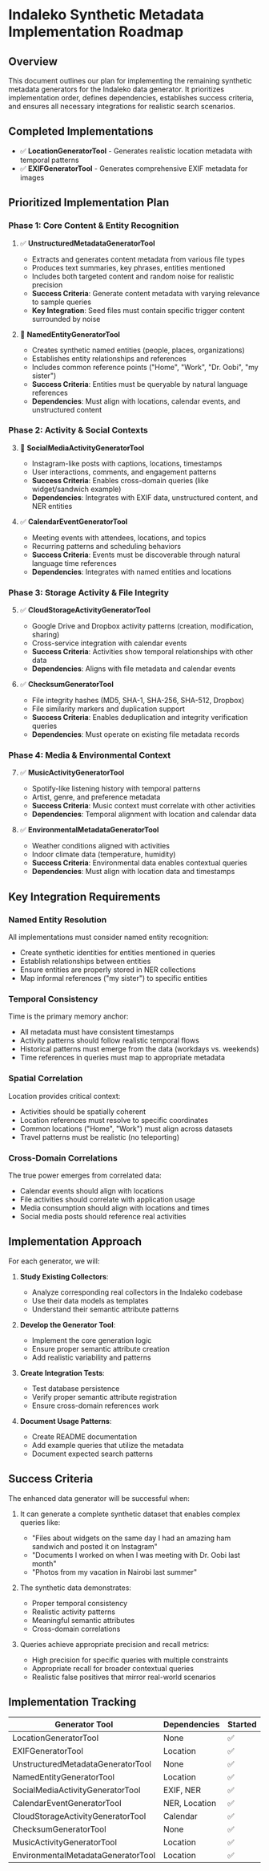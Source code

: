 # Indaleko Synthetic Metadata Implementation Roadmap

## Overview

This document outlines our plan for implementing the remaining synthetic metadata generators for the Indaleko data generator. It prioritizes implementation order, defines dependencies, establishes success criteria, and ensures all necessary integrations for realistic search scenarios.

## Completed Implementations

- ✅ **LocationGeneratorTool** - Generates realistic location metadata with temporal patterns
- ✅ **EXIFGeneratorTool** - Generates comprehensive EXIF metadata for images

## Prioritized Implementation Plan

### Phase 1: Core Content & Entity Recognition

1. ✅ **UnstructuredMetadataGeneratorTool**
   - Extracts and generates content metadata from various file types
   - Produces text summaries, key phrases, entities mentioned
   - Includes both targeted content and random noise for realistic precision
   - **Success Criteria**: Generate content metadata with varying relevance to sample queries
   - **Key Integration**: Seed files must contain specific trigger content surrounded by noise

2. 🔲 **NamedEntityGeneratorTool**
   - Creates synthetic named entities (people, places, organizations)
   - Establishes entity relationships and references
   - Includes common reference points ("Home", "Work", "Dr. Oobi", "my sister")
   - **Success Criteria**: Entities must be queryable by natural language references
   - **Dependencies**: Must align with locations, calendar events, and unstructured content

### Phase 2: Activity & Social Contexts

3. 🔲 **SocialMediaActivityGeneratorTool**
   - Instagram-like posts with captions, locations, timestamps
   - User interactions, comments, and engagement patterns
   - **Success Criteria**: Enables cross-domain queries (like widget/sandwich example)
   - **Dependencies**: Integrates with EXIF data, unstructured content, and NER entities

4. ✅ **CalendarEventGeneratorTool**
   - Meeting events with attendees, locations, and topics
   - Recurring patterns and scheduling behaviors
   - **Success Criteria**: Events must be discoverable through natural language time references
   - **Dependencies**: Integrates with named entities and locations

### Phase 3: Storage Activity & File Integrity

5. ✅ **CloudStorageActivityGeneratorTool**
   - Google Drive and Dropbox activity patterns (creation, modification, sharing)
   - Cross-service integration with calendar events
   - **Success Criteria**: Activities show temporal relationships with other data
   - **Dependencies**: Aligns with file metadata and calendar events

6. ✅ **ChecksumGeneratorTool**
   - File integrity hashes (MD5, SHA-1, SHA-256, SHA-512, Dropbox)
   - File similarity markers and duplication support
   - **Success Criteria**: Enables deduplication and integrity verification queries
   - **Dependencies**: Must operate on existing file metadata records

### Phase 4: Media & Environmental Context

7. ✅ **MusicActivityGeneratorTool**
   - Spotify-like listening history with temporal patterns
   - Artist, genre, and preference metadata
   - **Success Criteria**: Music context must correlate with other activities
   - **Dependencies**: Temporal alignment with location and calendar data

8. ✅ **EnvironmentalMetadataGeneratorTool**
   - Weather conditions aligned with activities
   - Indoor climate data (temperature, humidity)
   - **Success Criteria**: Environmental data enables contextual queries
   - **Dependencies**: Must align with location data and timestamps

## Key Integration Requirements

### Named Entity Resolution

All implementations must consider named entity recognition:
- Create synthetic identities for entities mentioned in queries
- Establish relationships between entities
- Ensure entities are properly stored in NER collections
- Map informal references ("my sister") to specific entities

### Temporal Consistency

Time is the primary memory anchor:
- All metadata must have consistent timestamps
- Activity patterns should follow realistic temporal flows
- Historical patterns must emerge from the data (workdays vs. weekends)
- Time references in queries must map to appropriate metadata

### Spatial Correlation

Location provides critical context:
- Activities should be spatially coherent
- Location references must resolve to specific coordinates
- Common locations ("Home", "Work") must align across datasets
- Travel patterns must be realistic (no teleporting)

### Cross-Domain Correlations

The true power emerges from correlated data:
- Calendar events should align with locations
- File activities should correlate with application usage
- Media consumption should align with locations and times
- Social media posts should reference real activities

## Implementation Approach

For each generator, we will:

1. **Study Existing Collectors**:
   - Analyze corresponding real collectors in the Indaleko codebase
   - Use their data models as templates
   - Understand their semantic attribute patterns

2. **Develop the Generator Tool**:
   - Implement the core generation logic
   - Ensure proper semantic attribute creation
   - Add realistic variability and patterns

3. **Create Integration Tests**:
   - Test database persistence
   - Verify proper semantic attribute registration
   - Ensure cross-domain references work

4. **Document Usage Patterns**:
   - Create README documentation
   - Add example queries that utilize the metadata
   - Document expected search patterns

## Success Criteria

The enhanced data generator will be successful when:

1. It can generate a complete synthetic dataset that enables complex queries like:
   - "Files about widgets on the same day I had an amazing ham sandwich and posted it on Instagram"
   - "Documents I worked on when I was meeting with Dr. Oobi last month"
   - "Photos from my vacation in Nairobi last summer"

2. The synthetic data demonstrates:
   - Proper temporal consistency
   - Realistic activity patterns
   - Meaningful semantic attributes
   - Cross-domain correlations

3. Queries achieve appropriate precision and recall metrics:
   - High precision for specific queries with multiple constraints
   - Appropriate recall for broader contextual queries
   - Realistic false positives that mirror real-world scenarios

## Implementation Tracking

| Generator Tool | Dependencies | Started | Completed | Tests | Documentation | Integration |
|----------------|--------------|---------|-----------|-------|---------------|------------|
| LocationGeneratorTool | None | ✅ | ✅ | ✅ | ✅ | ✅ |
| EXIFGeneratorTool | Location | ✅ | ✅ | ✅ | ✅ | ✅ |
| UnstructuredMetadataGeneratorTool | None | ✅ | ✅ | ✅ | ✅ | ✅ |
| NamedEntityGeneratorTool | Location | ✅ | ✅ | ✅ | ✅ | ✅ |
| SocialMediaActivityGeneratorTool | EXIF, NER | ✅ | ✅ | ✅ | ✅ | ✅ |
| CalendarEventGeneratorTool | NER, Location | ✅ | ✅ | ✅ | ✅ | ✅ |
| CloudStorageActivityGeneratorTool | Calendar | ✅ | ✅ | ✅ | ✅ | ✅ |
| ChecksumGeneratorTool | None | ✅ | ✅ | ✅ | ✅ | ✅ |
| MusicActivityGeneratorTool | Location | ✅ | ✅ | ✅ | ✅ | ✅ |
| EnvironmentalMetadataGeneratorTool | Location | ✅ | ✅ | ✅ | ✅ | ✅ |